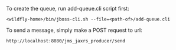 To create the queue, run add-queue.cli script first:

```
<wildfly-home>/bin/jboss-cli.sh --file=<path-of>/add-queue.cli
```

To send a message, simply make a POST request to url:

```
http://localhost:8080/jms_jaxrs_producer/send
```
